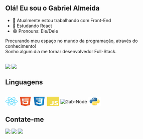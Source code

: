 ## Olá! Eu sou o Gabriel Almeida

- 🔭 Atualmente estou trabalhando com Front-End
- 🌱 Estudando React
- 😄 Pronouns: Ele/Dele

<p>Procurando meu espaço no mundo da programação, através do conhecimento! <br>
Sonho algum dia me tornar desenvolvedor Full-Stack.
</p>

##

<div style="display: inline_block">
<picture>
  <source
    srcset="https://github-readme-stats.vercel.app/api?username=ggriffinxd&show_icons=true&theme=radical"
    media="(prefers-color-scheme: dark)"
  />
  <source
    srcset="https://github-readme-stats.vercel.app/api?username=ggriffinxd&show_icons=true"
    media="(prefers-color-scheme: light), (prefers-color-scheme: no-preference)"
  />
  <img align="center" height="200" src="https://github-readme-stats.vercel.app/api?username=ggriffinxd&show_icons=true" />
  
</picture>
<picture>
  <img align="center" height="200"
  src="https://github-readme-stats.vercel.app/api/top-langs/?username=ggriffinxd&layout=compact&theme=radical">
</picture>
</div>

## Linguagens

<div style="display: inline_block"><br>
  <img align="center" alt="Gab-React" height="30" width="40" src="https://raw.githubusercontent.com/devicons/devicon/master/icons/react/react-original.svg">
  <img align="center" alt="Gab-HTML" height="30" width="40" src="https://raw.githubusercontent.com/devicons/devicon/master/icons/html5/html5-original.svg">
  <img align="center" alt="Gab-CSS" height="30" width="40" src="https://raw.githubusercontent.com/devicons/devicon/master/icons/css3/css3-original.svg">
  <img align="center" alt="Gab-Js" height="30" width="40" src="https://raw.githubusercontent.com/devicons/devicon/master/icons/javascript/javascript-plain.svg">
  <img align="center" alt="Gab-Node" height="30" width="40" src="https://cdn.jsdelivr.net/gh/devicons/devicon@latest/icons/nodejs/nodejs-plain-wordmark.svg">
  <img align="center" alt="Gab-Python" height="30" width="40" src="https://raw.githubusercontent.com/devicons/devicon/master/icons/python/python-original.svg">
</div>

## Contate-me
  
<div>  
  <a href="https://www.linkedin.com/in/ggriffinxd" target="_blank"><img src="https://img.shields.io/badge/-LinkedIn-%230077B5?style=for-the-badge&logo=linkedin&logoColor=white" target="_blank"></a> 
  <a href="https://api.whatsapp.com/send/?phone=38997437885&text&type=phone_number&app_absent=0" target="_blank"><img src="https://img.shields.io/badge/WhatsApp-25D366?style=for-the-badge&logo=whatsapp&logoColor=white" target="_blank"></a> 
  <a href="mailto:aomedagabreeu601@gmail.com" target="_blank"> <img src="https://img.shields.io/badge/Gmail-D14836?style=for-the-badge&logo=gmail&logoColor=white" target="_blank"/> </a>
</div>


